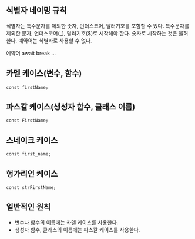 ## 식별자 네이밍 규칙

식별자는 특수문자를 제외한 숫자, 언더스코어, 달러기호를 포함할 수 있다.
특수문자를 제외한 문자, 언더스코어(_), 달러기호($)로 시작해야 한다.
숫자로 시작하는 것은 불허한다.
예약어는 식별자로 사용할 수 없다.

예약어
await
break
...

## 카멜 케이스(변수, 함수)
```
const firstName;
```

## 파스칼 케이스(생성자 함수, 클래스 이름)
```
const FirstName;
```

## 스네이크 케이스
```
const first_name;
```

## 헝가리언 케이스
```
const strFirstName;
```

## 일반적인 원칙
- 변수나 함수의 이름에는 카멜 케이스를 사용한다.
- 생성자 함수, 클래스의 이름에는 파스칼 케이스를 사용한다.
